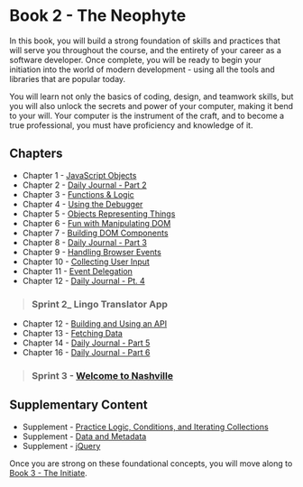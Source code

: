 # Book 2 - The Neophyte

In this book, you will build a strong foundation of skills and practices that will serve you throughout the course, and the entirety of your career as a software developer. Once complete, you will be ready to begin your initiation into the world of modern development - using all the tools and libraries that are popular today.

You will learn not only the basics of coding, design, and teamwork skills, but you will also unlock the secrets and power of your computer, making it bend to your will. Your computer is the instrument of the craft, and to become a true professional, you must have proficiency and knowledge of it.

## Chapters

* Chapter 1 - [JavaScript Objects](./chapters/JS_OBJECTS.md)
* Chapter 2 - [Daily Journal - Part 2](./chapters/DAILY_JOURNAL_OBJECT_DOM.md)
* Chapter 3 - [Functions & Logic](./chapters/JS_FUNCTION_BASICS.md)
* Chapter 4 - [Using the Debugger](./chapters/MISC_DEBUGGING.md)
* Chapter 5 - [Objects Representing Things](./chapters/OBJECTS_AS_THINGS.md)
* Chapter 6 - [Fun with Manipulating DOM](./chapters/IDENTIFYING_DOM_COMPONENTS.md)
* Chapter 7 - [Building DOM Components](./chapters/JS_CREATING_COMPONENTS.md)
* Chapter 8 - [Daily Journal - Part 3](./chapters/DAILY_JOURNAL_DATA_DOM.md)
* Chapter 9 - [Handling Browser Events](./chapters/JS_EVENTS.md)
* Chapter 10 - [Collecting User Input](./chapters/JS_USER_INPUT_BASICS.md)
* Chapter 11 - [Event Delegation](./chapters/JS_EVENT_DELEGATION.md)
* Chapter 12 - [Daily Journal - Pt. 4](./chapters/DAILY_JOURNAL_CLICK_EVENTS.md)

> ### __Sprint 2___ Lingo Translator App

* Chapter 12 - [Building and Using an API](./chapters/JSON_SERVER_API.md)
* Chapter 13 - [Fetching Data](./chapters/FETCH_INTRO.md)
* Chapter 14 - [Daily Journal - Part 5](./chapters/DAILY_JOURNAL_FETCHING.md)
* Chapter 16 - [Daily Journal - Part 6](./chapters/DAILY_JOURNAL_MODULAR.md)

> ### __Sprint 3__ - [Welcome to Nashville](./chapters/WELCOME_NASHVILLE.md)


## Supplementary Content

* Supplement - [Practice Logic, Conditions, and Iterating Collections](./chapters/JS_LOGIC_PRACTICE.md)
* Supplement - [Data and Metadata](./chapters/METADATA.md)
* Supplement - [jQuery](./chapters/JQUERY.md)


Once you are strong on these foundational concepts, you will move along to [Book 3 - The Initiate](../book-3-the-initiate/README.md).
